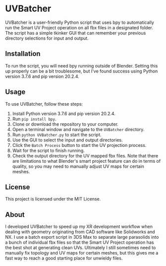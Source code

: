 # UVBatcher
UVBatcher is a user-friendly Python script that uses bpy to automatically run the Smart UV Project operation on all fbx files in a designated folder. The script has a simple tkinker GUI that can remember your previous directory selections for input and output.
## Installation
To run the script, you will need bpy running outside of Blender. Setting this up properly can be a bit troublesome, but I've found success using Python version 3.7.6 and pip version 20.2.4. 
## Usage
To use UVBatcher, follow these steps:
1. Install Python version 3.7.6 and pip version 20.2.4.
2. Run `pip install bpy`.
3. Clone or download the repository to your computer.
4. Open a terminal window and navigate to the `UVBatcher` directory.
5. Run `python UVBatcher.py` to start the script.
6. Use the GUI to select the input and output directories.
7. Click the `Batch Process` button to start the UV projection process.
8. Wait for the script to finish running.
9. Check the output directory for the UV mapped fbx files.
Note that there are limitations to what Blender's smart project feature can do in terms of quality, so you may need to manually adjust UV maps for certain meshes.
## License 
This project is licensed under the MIT License.
## About
I developed UVBatcher to speed up my XR development workflow when dealing with geometry originating from CAD software like Solidworks and NX. I use a batch export script in 3DS Max to separate large parasolids into a bunch of individual fbx files so that the Smart UV Project operation has the best shot at generating clean UVs. Ultimately I still sometimes need to manually fix topology and UV maps for certain meshes, but this gives me a fast way to reach a good starting place for unwieldy files.
